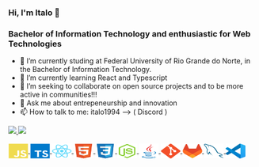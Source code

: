 ### Hi, I'm Italo 👋
### Bachelor of Information Technology and enthusiastic for Web Technologies


- 🔭 I’m currently studing at Federal University of Rio Grande do Norte, in the Bachelor of Information Technology.
- 🌱 I’m currently learning React and Typescript
- 👯 I’m seeking to collaborate on open source projects and to be more active in communities!!!
- 💬 Ask me about entrepeneurship and innovation
- 📫 How to talk to me: italo1994 --> ( Discord )


<div align="">
  <a href="https://github.com/Italo1994">
  <img height="180em" src="https://github-readme-stats.vercel.app/api?username=Italo1994&show_icons=true&theme=dark&include_all_commits=true&count_private=true"/>
  <img height="180em" src="https://github-readme-stats.vercel.app/api/top-langs/?username=Italo1994&layout=compact&langs_count=7&theme=dark"/>
</div>
  
<div style="display: inline_block"><br>
  <img align="center" alt="Italo-Js" height="30" width="40" src="https://raw.githubusercontent.com/devicons/devicon/master/icons/javascript/javascript-plain.svg">
  <img align="center" alt="Italo-Ts" height="30" width="40" src="https://raw.githubusercontent.com/devicons/devicon/master/icons/typescript/typescript-plain.svg">
  <img align="center" alt="Italo-React" height="30" width="40" src="https://raw.githubusercontent.com/devicons/devicon/master/icons/react/react-original.svg">
  <img align="center" alt="Italo-HTML" height="30" width="40" src="https://raw.githubusercontent.com/devicons/devicon/master/icons/html5/html5-original.svg">
  <img align="center" alt="Italo-CSS" height="30" width="40" src="https://raw.githubusercontent.com/devicons/devicon/master/icons/css3/css3-original.svg">
  <img align="center" alt="Italo-NodeJS" height="30" width="40" src="https://raw.githubusercontent.com/devicons/devicon/master/icons/nodejs/nodejs-original.svg">
  <img align="center" alt="Italo-Java" height="30" width="40" src="https://raw.githubusercontent.com/devicons/devicon/master/icons/java/java-original.svg">
  <img align="center" alt="Italo-Github" height="30" width="40" src="https://raw.githubusercontent.com/devicons/devicon/master/icons/git/git-original.svg">
  <img align="center" alt="Italo-Gitlab" height="30" width="40" src="https://raw.githubusercontent.com/devicons/devicon/master/icons/gitlab/gitlab-original.svg">
  <img align="center" alt="Italo-Gitlab" height="30" width="40" src="https://raw.githubusercontent.com/devicons/devicon/master/icons/mysql/mysql-original.svg">
  <img align="center" alt="Italo-Gitlab" height="30" width="40" src="https://raw.githubusercontent.com/devicons/devicon/master/icons/vscode/vscode-original.svg">
</div>
